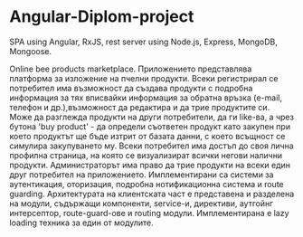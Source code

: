 # Angular-Diplom-project
SPA using Angular, RxJS, rest server using Node.js, Express, MongoDB, Mongoose.

Online bee products marketplace.
Приложението представлява платформа за изложение на пчелни продукти. Всеки регистрирал се потребител има възможност да създава продукти с подробна информация за тях вписвайки информация за обратна връзка (e-mail, телефон и др.),възможност да редактира и да трие продуктите си. Може да разглежда продукти на други потребители, да ги like-ва, а чрез бутона 'buy product' - да определи съответен продукт като закупен при което продуктът ще бъде изтрит от базата данни, с което всъщност се симулира закупуването му. Всеки потребител има достъп до своя лична профилна страница, на която се визуализират всички негови налични продукти. Администраторът има право да трие продукти на всеки един друг потребител на приложението. Имплементирани са системи за аутентикация, оторизация, подробна нотификационна система и route guarding. Архитектурата на клиентската част е представена и разделена на модули, съдържащи компоненти, service-и, директиви, аутгойнг интерсептор, route-guard-ове и routing модули. Имплементирана е lazy loading техника за един от модулите.
